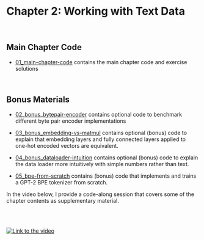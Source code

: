 # Chapter 2: Working with Text Data

&nbsp;
## Main Chapter Code

- [01_main-chapter-code](01_main-chapter-code) contains the main chapter code and exercise solutions

&nbsp;
## Bonus Materials

- [02_bonus_bytepair-encoder](02_bonus_bytepair-encoder) contains optional code to benchmark different byte pair encoder implementations

- [03_bonus_embedding-vs-matmul](03_bonus_embedding-vs-matmul) contains optional (bonus) code to explain that embedding layers and fully connected layers applied to one-hot encoded vectors are equivalent.

- [04_bonus_dataloader-intuition](04_bonus_dataloader-intuition) contains optional (bonus) code to explain the data loader more intuitively with simple numbers rather than text.

- [05_bpe-from-scratch](05_bpe-from-scratch) contains (bonus) code that implements and trains a GPT-2 BPE tokenizer from scratch.





In the video below, I provide a code-along session that covers some of the chapter contents as supplementary material.

<br>
<br>

[![Link to the video](https://img.youtube.com/vi/341Rb8fJxY0/0.jpg)](https://www.youtube.com/watch?v=341Rb8fJxY0)
